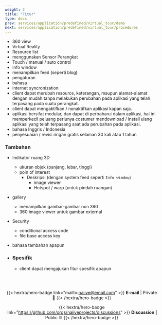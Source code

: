 ```yaml
---
weight: 2
title: "Fitur"
type: docs
prev: services/application/predefined/virtual_tour/demo
next: services/application/predefined/virtual_tour/procedures
---
```


- 360 view
- Virtual Reality
- Resource list
- menggunakan Sensor Perangkat
- Touch / manual / auto control
- Info window
- menampilkan feed (seperti blog)
- pengaturan
- bahasa
- internet syncronization
- client dapat merubah resource, keterangan, maupun alamat-alamat dengan mudah tanpa melakukan perubahan pada aplikasi yang telah terpasang pada suatu perangkat.
- client dapat mengaktifkan / nonaktifkan aplikasi kapan saja.
- aplikasi bersifat modular, dan dapat di perbaharui dalam aplikasi, hal ini memperkecil peluang perlunya costumer mendownload / install ulang aplikasi yang telah terpasang saat ada perubahan pada aplikasi.
- bahasa Inggris / Indonesia
- penyesuaian / revisi ringan gratis selaman 30 kali atau 1 tahun

### **Tambahan**

  - Indikator ruang 3D
    - ukuran objek (panjang, lebar, tinggi)
    - poin of interest
      - Deskripsi (dengan system feed seperti `Info window`)
        - image viewer
        - Hotspot / warp (untuk pindah ruangan)

  - gallery
    - menampilkan gambar-gambar non 360
    - 360 image viewer untuk gambar external

  - Security
    - conditional access code
    - file base access key

  - bahasa tambahan apapun

- ### **Spesifik**

  - client dapat mengajukan fitur spesifik apapun

<div style="text-align: center;"><br><br>

{{< hextra/hero-badge link="mailto:naiive@email.com" >}}
**E-mail** | Private 🔐
{{< /hextra/hero-badge >}}

{{< hextra/hero-badge link="https://github.com/orgs/naiiveprojects/discussions" >}}
**Discussion** | Public 🌐
{{< /hextra/hero-badge >}}

</div>
